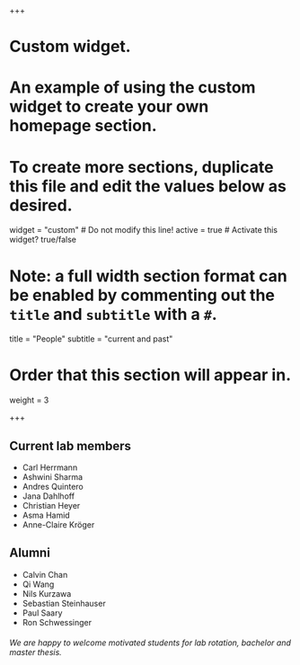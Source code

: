 +++
# Custom widget.
# An example of using the custom widget to create your own homepage section.
# To create more sections, duplicate this file and edit the values below as desired.
widget = "custom"  # Do not modify this line!
active = true  # Activate this widget? true/false

# Note: a full width section format can be enabled by commenting out the `title` and `subtitle` with a `#`.
title = "People"
subtitle = "current and past"

# Order that this section will appear in.
weight = 3

+++



## Current lab members

* Carl Herrmann
* Ashwini Sharma
* Andres Quintero
* Jana Dahlhoff
* Christian Heyer
* Asma Hamid
* Anne-Claire Kröger

## Alumni

* Calvin Chan
* Qi Wang
* Nils Kurzawa
* Sebastian Steinhauser
* Paul Saary
* Ron Schwessinger

###### We are happy to welcome motivated students for lab rotation, bachelor and master thesis.